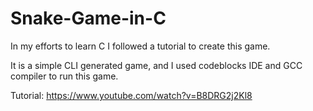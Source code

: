 # Snake-Game-in-C
In my efforts to learn C I followed a tutorial to create this game.

It is a simple CLI generated game, and I used codeblocks IDE and GCC compiler to run this game.

Tutorial:
https://www.youtube.com/watch?v=B8DRG2j2Kl8
